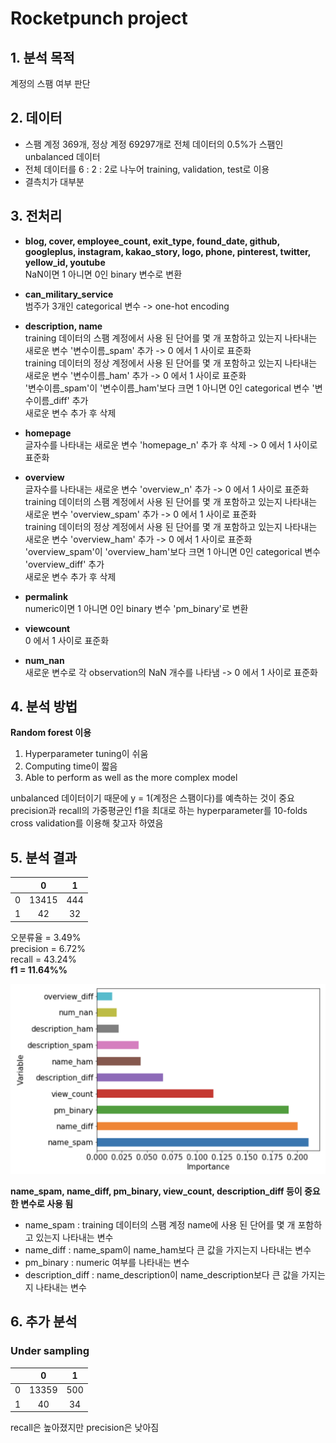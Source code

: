 # Rocketpunch project

## 1. 분석 목적
계정의 스팸 여부 판단

## 2. 데이터
- 스팸 계정 369개, 정상 계정 69297개로 전체 데이터의 0.5%가 스팸인 unbalanced 데이터  
- 전체 데이터를 6 : 2 : 2로 나누어 training, validation, test로 이용
- 결측치가 대부분

## 3. 전처리
- **blog, cover, employee_count, exit_type, found_date, github, googleplus, instagram, kakao_story, logo, phone, pinterest, twitter, yellow_id, youtube**  
NaN이면 1 아니면 0인 binary 변수로 변환

- **can_military_service**  
범주가 3개인 categorical 변수 -> one-hot encoding

- **description, name**  
training 데이터의 스팸 계정에서 사용 된 단어를 몇 개 포함하고 있는지 나타내는 새로운 변수 '변수이름_spam' 추가 -> 0 에서 1 사이로 표준화  
training 데이터의 정상 계정에서 사용 된 단어를 몇 개 포함하고 있는지 나타내는 새로운 변수 '변수이름_ham' 추가 -> 0 에서 1 사이로 표준화  
'변수이름_spam'이 '변수이름_ham'보다 크면 1 아니면 0인 categorical 변수 '변수이름_diff' 추가  
새로운 변수 추가 후 삭제

- **homepage**  
글자수를 나타내는 새로운 변수 'homepage_n' 추가 후 삭제 -> 0 에서 1 사이로 표준화  

- **overview**  
글자수를 나타내는 새로운 변수 'overview_n' 추가 -> 0 에서 1 사이로 표준화   
training 데이터의 스팸 계정에서 사용 된 단어를 몇 개 포함하고 있는지 나타내는 새로운 변수 'overview_spam' 추가 -> 0 에서 1 사이로 표준화  
training 데이터의 정상 계정에서 사용 된 단어를 몇 개 포함하고 있는지 나타내는 새로운 변수 'overview_ham' 추가 -> 0 에서 1 사이로 표준화  
'overview_spam'이 'overview_ham'보다 크면 1 아니면 0인 categorical 변수 'overview_diff' 추가  
새로운 변수 추가 후 삭제

- **permalink**  
numeric이면 1 아니면 0인 binary 변수 'pm_binary'로 변환

- **viewcount**  
0 에서 1 사이로 표준화  

- **num_nan**  
새로운 변수로 각 observation의 NaN 개수를 나타냄 -> 0 에서 1 사이로 표준화  

## 4. 분석 방법
**Random forest 이용**  
1. Hyperparameter tuning이 쉬움  
2. Computing time이 짧음  
3. Able to perform as well as the more complex model  

unbalanced 데이터이기 때문에 y = 1(계정은 스팸이다)를 예측하는 것이 중요  
precision과 recall의 가중평균인 f1을 최대로 하는 hyperparameter를 10-folds cross validation를 이용해 찾고자 하였음 

## 5. 분석 결과

|        | 0     | 1     |
| ------ |:-----:|:-----:|
| 0      | 13415 | 444   |
| 1      | 42    | 32    |

오분류율 = 3.49%  
precision = 6.72%  
recall = 43.24%  
**f1 = 11.64%%**  

![alt text](importance.png)

**name_spam, name_diff, pm_binary, view_count, description_diff 등이 중요한 변수로 사용 됨**  
- name_spam : training 데이터의 스팸 계정 name에 사용 된 단어를 몇 개 포함하고 있는지 나타내는 변수  
- name_diff : name_spam이 name_ham보다 큰 값을 가지는지 나타내는 변수
- pm_binary : numeric 여부를 나타내는 변수  
- description_diff : name_description이 name_description보다 큰 값을 가지는지 나타내는 변수

## 6. 추가 분석
### Under sampling

|        | 0     | 1     |
| ------ |:-----:|:-----:|
| 0      | 13359 | 500   |
| 1      | 40    | 34    |

recall은 높아졌지만 precision은 낮아짐
